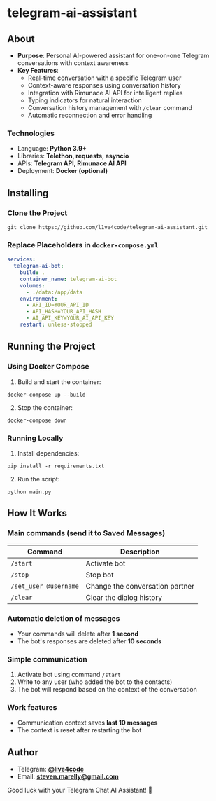 # telegram-ai-assistant

## About

- **Purpose**: Personal AI-powered assistant for one-on-one Telegram conversations with context awareness
- **Key Features**:
  - Real-time conversation with a specific Telegram user
  - Context-aware responses using conversation history
  - Integration with Rimunace AI API for intelligent replies
  - Typing indicators for natural interaction
  - Conversation history management with `/clear` command
  - Automatic reconnection and error handling

### Technologies

* Language: **Python 3.9+**
* Libraries: **Telethon, requests, asyncio**
* APIs: **Telegram API, Rimunace AI API**
* Deployment: **Docker (optional)**

## Installing

### Clone the Project

```shell
git clone https://github.com/l1ve4code/telegram-ai-assistant.git
```

### Replace Placeholders in `docker-compose.yml`

```yaml
services:
  telegram-ai-bot:
    build: .
    container_name: telegram-ai-bot
    volumes:
      - ./data:/app/data
    environment:
      - API_ID=YOUR_API_ID
      - API_HASH=YOUR_API_HASH
      - AI_API_KEY=YOUR_AI_API_KEY
    restart: unless-stopped
```

## Running the Project

### Using Docker Compose

1. Build and start the container:

```shell
docker-compose up --build
```

2. Stop the container:

```shell
docker-compose down
```

### Running Locally

1. Install dependencies:

```shell
pip install -r requirements.txt
```

2. Run the script:

```shell
python main.py
```

## How It Works

### Main commands (send it to **Saved Messages**)

| Command               | Description                     |
|-----------------------|---------------------------------|
| `/start`              | Activate bot                    |
| `/stop`               | Stop bot                        |
| `/set_user @username` | Change the conversation partner |
| `/clear`              | Clear the dialog history        |

### Automatic deletion of messages
- Your commands will delete after **1 second**
- The bot's responses are deleted after **10 seconds**

### Simple communication
1. Activate bot using command `/start`
2. Write to any user (who added the bot to the contacts)
3. The bot will respond based on the context of the conversation

### Work features
- Communication context saves **last 10 messages**
- The context is reset after restarting the bot

## Author

* Telegram: **[@live4code](https://t.me/live4code)**
* Email: **steven.marelly@gmail.com**

Good luck with your Telegram Chat AI Assistant! 🚀